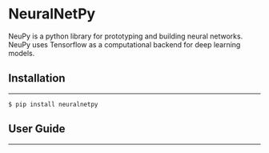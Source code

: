 NeuralNetPy 
============

NeuPy is a python library for prototyping and building neural networks. NeuPy uses Tensorflow as a computational backend for deep learning models.

## Installation
------------
    $ pip install neuralnetpy

## User Guide
----------
